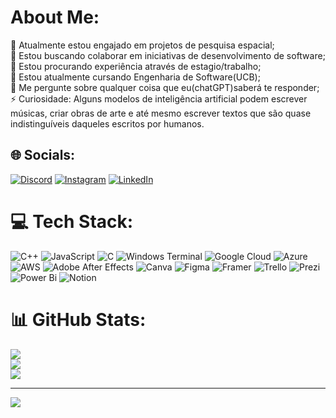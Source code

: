 #  About Me:
🔭 Atualmente estou engajado em projetos de pesquisa espacial;<br>👯 Estou buscando colaborar em iniciativas de desenvolvimento de software;<br>🤝 Estou procurando experiência através de estagio/trabalho;<br>🌱 Estou atualmente cursando Engenharia de Software(UCB);<br>💬 Me pergunte sobre qualquer coisa que eu(chatGPT)saberá te responder;<br>⚡ Curiosidade: Alguns modelos de inteligência artificial podem escrever músicas, criar obras de arte e até mesmo escrever textos que são quase indistinguíveis daqueles escritos por humanos.


## 🌐 Socials:
[![Discord](https://img.shields.io/badge/Discord-%237289DA.svg?logo=discord&logoColor=white)](https://discord.gg/Matheusinho#4848) [![Instagram](https://img.shields.io/badge/Instagram-%23E4405F.svg?logo=Instagram&logoColor=white)](https://instagram.com/zmatheusinhoz) [![LinkedIn](https://img.shields.io/badge/LinkedIn-%230077B5.svg?logo=linkedin&logoColor=white)](https://linkedin.com/in/matheus-oliveira-51b625162) 

# 💻 Tech Stack:
![C++](https://img.shields.io/badge/c++-%2300599C.svg?style=for-the-badge&logo=c%2B%2B&logoColor=white) ![JavaScript](https://img.shields.io/badge/javascript-%23323330.svg?style=for-the-badge&logo=javascript&logoColor=%23F7DF1E) ![C](https://img.shields.io/badge/c-%2300599C.svg?style=for-the-badge&logo=c&logoColor=white) ![Windows Terminal](https://img.shields.io/badge/Windows%20Terminal-%234D4D4D.svg?style=for-the-badge&logo=windows-terminal&logoColor=white) ![Google Cloud](https://img.shields.io/badge/GoogleCloud-%234285F4.svg?style=for-the-badge&logo=google-cloud&logoColor=white) ![Azure](https://img.shields.io/badge/azure-%230072C6.svg?style=for-the-badge&logo=microsoftazure&logoColor=white) ![AWS](https://img.shields.io/badge/AWS-%23FF9900.svg?style=for-the-badge&logo=amazon-aws&logoColor=white) ![Adobe After Effects](https://img.shields.io/badge/Adobe%20After%20Effects-9999FF.svg?style=for-the-badge&logo=Adobe%20After%20Effects&logoColor=white) ![Canva](https://img.shields.io/badge/Canva-%2300C4CC.svg?style=for-the-badge&logo=Canva&logoColor=white) ![Figma](https://img.shields.io/badge/figma-%23F24E1E.svg?style=for-the-badge&logo=figma&logoColor=white) ![Framer](https://img.shields.io/badge/Framer-black?style=for-the-badge&logo=framer&logoColor=blue) ![Trello](https://img.shields.io/badge/Trello-%23026AA7.svg?style=for-the-badge&logo=Trello&logoColor=white) ![Prezi](https://img.shields.io/badge/Prezi-%23000000.svg?style=for-the-badge&logo=Prezi&logoColor=white) ![Power Bi](https://img.shields.io/badge/power_bi-F2C811?style=for-the-badge&logo=powerbi&logoColor=black) ![Notion](https://img.shields.io/badge/Notion-%23000000.svg?style=for-the-badge&logo=notion&logoColor=white)
# 📊 GitHub Stats:
![](https://github-readme-stats.vercel.app/api?username=MatheusOliveiraFidelioMarinho&theme=onedark&hide_border=false&include_all_commits=false&count_private=false)<br/>
![](https://github-readme-streak-stats.herokuapp.com/?user=MatheusOliveiraFidelioMarinho&theme=onedark&hide_border=false)<br/>
![](https://github-readme-stats.vercel.app/api/top-langs/?username=MatheusOliveiraFidelioMarinho&theme=onedark&hide_border=false&include_all_commits=false&count_private=false&layout=compact)

---
[![](https://visitcount.itsvg.in/api?id=MatheusOliveiraFidelioMarinho&icon=0&color=0)](https://visitcount.itsvg.in)

<!-- Proudly created with GPRM ( https://gprm.itsvg.in ) -->
